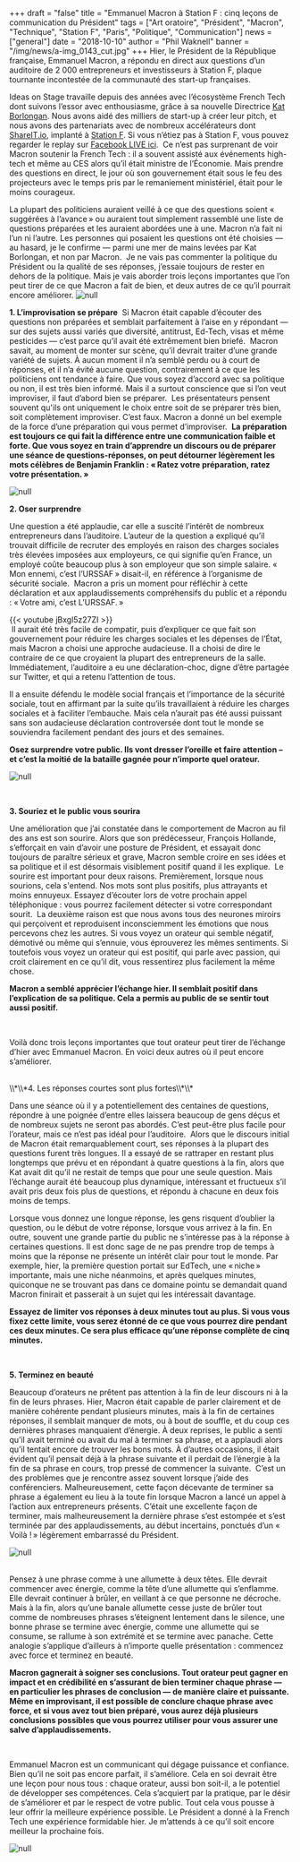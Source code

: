 +++
draft = "false"
title = "​​Emmanuel Macron à Station F : cinq leçons de communication du Président"
tags = ["Art oratoire", "Président", "Macron", "Technique", "Station F", "Paris", "Politique", "Communication"]
news = ["general"]
date = "2018-10-10"
author = "Phil Waknell"
banner = "/img/news/a-img_0143_cut.jpg"
+++
Hier, le Président de la République française, Emmanuel Macron, a répondu en direct aux questions d’un auditoire de 2 000 entrepreneurs et investisseurs à Station F, plaque tournante incontestée de la communauté des start-up françaises.

​​Ideas on Stage travaille depuis des années avec l’écosystème French Tech dont suivons l’essor avec enthousiasme, grâce à sa nouvelle Directrice [Kat Borlongan](https://www.linkedin.com/in/kat-borlongan/?originalSubdomain=fr). Nous avons aidé des milliers de start-up à créer leur pitch, et nous avons des partenariats avec de nombreux accélérateurs dont [ShareIT.io](https://share-it.io/), implanté à [Station F](https://stationf.co/fr/). Si vous n’étiez pas à Station F, vous pouvez regarder le replay sur [Facebook LIVE ici](https://www.facebook.com/EmmanuelMacron/videos/521273488336651/).
​​
Ce n’est pas surprenant de voir Macron soutenir la French Tech : il a souvent assisté aux événements high-tech et même au CES alors qu’il était ministre de l’Économie. Mais prendre des questions en direct, le jour où son gouvernement était sous le feu des projecteurs avec le temps pris par le remaniement ministériel, était pour le moins courageux.

La plupart des politiciens auraient veillé à ce que des questions soient « suggérées à l’avance » ou auraient tout simplement rassemblé une liste de questions préparées et les auraient abordées une à une. Macron n’a fait ni l’un ni l’autre. Les personnes qui posaient les questions ont été choisies — au hasard, je le confirme — parmi une mer de mains levées par Kat Borlongan, et non par Macron.
​​
Je ne vais pas commenter la politique du Président ou la qualité de ses réponses, j’essaie toujours de rester en dehors de la politique. Mais je vais aborder trois leçons importantes que l’on peut tirer de ce que Macron a fait de bien, et deux autres de ce qu’il pourrait encore améliorer.
​​
![null](/img/news/a-img_0076.jpg)
<br>

**1. ​L’improvisation se prépare**
​
Si Macron était capable d’écouter des questions non préparées et semblait parfaitement à l’aise en y répondant — sur des sujets aussi variés que diversité, antitrust, Ed-Tech, visas et même pesticides — c’est parce qu’il avait été extrêmement bien briefé.
​​
Macron savait, au moment de monter sur scène, qu’il devrait traiter d’une grande variété de sujets. À aucun moment il n’a semblé perdu ou à court de réponses, et il n’a évité aucune question, contrairement à ce que les politiciens ont tendance à faire. Que vous soyez d’accord avec sa politique ou non, il est très bien informé. Mais il a surtout conscience que si l’on veut improviser, il faut d’abord bien se préparer.
​​
Les présentateurs pensent souvent qu'ils ont uniquement le choix entre soit de se préparer très bien, soit complètement improviser. C’est faux. Macron a donné un bel exemple de la force d’une préparation qui vous permet d’improviser.
​​
**​​La préparation est toujours ce qui fait la différence entre une communication faible et forte. Que vous soyez en train d’apprendre un discours ou de préparer une séance de questions-réponses, on peut détourner légèrement les mots célèbres de Benjamin Franklin : « Ratez votre préparation, ratez votre présentation. »**

![null](/img/news/s_a26d9d14e5500731227ac5a23dbceeda7f0ab3d74874d7c76fdbc3676f1828be_1539169395189_slide-franklin-16x9-en.039-1.png)
<br>

**2. Oser surprendre**

Une question a été applaudie, car elle a suscité l’intérêt de nombreux entrepreneurs dans l’auditoire. L’auteur de la question a expliqué qu’il trouvait difficile de recruter des employés en raison des charges sociales très élevées imposées aux employeurs, ce qui signifie qu’en France, un employé coûte beaucoup plus à son employeur que son simple salaire. « Mon ennemi, c’est l’URSSAF » disait-il, en référence à l’organisme de sécurité sociale.
​​
Macron a pris un moment pour réfléchir à cette déclaration et aux applaudissements compréhensifs du public et a répondu : « Votre ami, c’est L’URSSAF. »

{{< youtube jBxgl5z27ZI >}}
​​
<br>
​​
Il aurait été très facile de compatir, puis d’expliquer ce que fait son gouvernement pour réduire les charges sociales et les dépenses de l’État, mais Macron a choisi une approche audacieuse. Il a choisi de dire le contraire de ce que croyaient la plupart des entrepreneurs de la salle. Immédiatement, l’auditoire a eu une déclaration-choc, digne d’être partagée sur Twitter, et qui a retenu l’attention de tous.

Il a ensuite défendu le modèle social français et l’importance de la sécurité sociale, tout en affirmant par la suite qu’ils travaillaient à réduire les charges sociales et à faciliter l’embauche. Mais cela n’aurait pas été aussi puissant sans son audacieuse déclaration controversée dont tout le monde se souviendra facilement pendant des jours et des semaines.

**​​Osez surprendre votre public. Ils vont dresser l’oreille et faire attention – et c’est la moitié de la bataille gagnée pour n’importe quel orateur.**

![null](/img/news/a-img_0112_cut.jpg)

<br>

**3. ​​Souriez et le public vous sourira**

Une amélioration que j’ai constatée dans le comportement de Macron au fil des ans est son sourire. Alors que son prédécesseur, François Hollande, s’efforçait en vain d’avoir une posture de Président, et essayait donc toujours de paraître sérieux et grave, Macron semble croire en ses idées et sa politique et il est désormais visiblement positif quand il les explique.
​
Le sourire est important pour deux raisons. Premièrement, lorsque nous sourions, cela s'entend. Nos mots sont plus positifs, plus attrayants et moins ennuyeux. Essayez d’écouter lors de votre prochain appel téléphonique : vous pourrez facilement détecter si votre correspondant sourit.
​
La deuxième raison est que nous avons tous des neurones miroirs qui perçoivent et reproduisent inconsciemment les émotions que nous percevons chez les autres. Si vous voyez un orateur qui semble négatif, démotivé ou même qui s’ennuie, vous éprouverez les mêmes sentiments. Si toutefois vous voyez un orateur qui est positif, qui parle avec passion, qui croit clairement en ce qu’il dit, vous ressentirez plus facilement la même chose.

**​​Macron a semblé apprécier l’échange hier. Il semblait positif dans l’explication de sa politique. Cela a permis au public de se sentir tout aussi positif.**

<br>

Voilà donc trois leçons importantes que tout orateur peut tirer de l’échange d’hier avec Emmanuel Macron. En voici deux autres où il peut encore s’améliorer.

<br>
​​
\\*\\*4. Les réponses courtes sont plus fortes\\*\\*

Dans une séance où il y a potentiellement des centaines de questions, répondre à une poignée d’entre elles laissera beaucoup de gens déçus et de nombreux sujets ne seront pas abordés. C’est peut-être plus facile pour l’orateur, mais ce n’est pas idéal pour l’auditoire.
​​
Alors que le discours initial de Macron était remarquablement court, ses réponses à la plupart des questions furent très longues. Il a essayé de se rattraper en restant plus longtemps que prévu et en répondant à quatre questions à la fin, alors que Kat avait dit qu’il ne restait de temps que pour une seule question. Mais l’échange aurait été beaucoup plus dynamique, intéressant et fructueux s’il avait pris deux fois plus de questions, et répondu à chacune en deux fois moins de temps.

Lorsque vous donnez une longue réponse, les gens risquent d’oublier la question, ou le début de votre réponse, lorsque vous arrivez à la fin. En outre, souvent une grande partie du public ne s’intéresse pas à la réponse à certaines questions. Il est donc sage de ne pas prendre trop de temps à moins que la réponse ne présente un intérêt clair pour tout le monde. Par exemple, hier, la première question portait sur EdTech, une « niche » importante, mais une niche néanmoins, et après quelques minutes, quiconque ne se trouvant pas dans ce domaine pointu se demandait quand Macron finirait et passerait à un sujet qui les intéressait davantage.

**Essayez de limiter vos réponses à deux minutes tout au plus. Si vous vous fixez cette limite, vous serez étonné de ce que vous pourrez dire pendant ces deux minutes. Ce sera plus efficace qu’une réponse complète de cinq minutes.**

<br>

**5. Terminez en beauté**

Beaucoup d’orateurs ne prêtent pas attention à la fin de leur discours ni à la fin de leurs phrases. Hier, Macron était capable de parler clairement et de manière cohérente pendant plusieurs minutes, mais à la fin de certaines réponses, il semblait manquer de mots, ou à bout de souffle, et du coup ces dernières phrases manquaient d’énergie.
​​
À deux reprises, le public a senti qu’il avait terminé ou avait du mal à terminer sa phrase, et a applaudi alors qu’il tentait encore de trouver les bons mots. À d’autres occasions, il était évident qu’il pensait déjà à la phrase suivante et il perdait de l’énergie à la fin de sa phrase en cours, trop pressé de commencer la suivante.
​​
C’est un des problèmes que je rencontre assez souvent lorsque j’aide des conférenciers. Malheureusement, cette façon décevante de terminer sa phrase a également eu lieu à la toute fin lorsque Macron a lancé un appel à l’action aux entrepreneurs présents. C’était une excellente façon de terminer, mais malheureusement la dernière phrase s’est estompée et s’est terminée par des applaudissements, au début incertains, ponctués d’un « Voilà ! » légèrement embarrassé du Président.

![null](/img/news/slide-double-headed-match.001.jpeg)

<br>
​​
Pensez à une phrase comme à une allumette à deux têtes. Elle devrait commencer avec énergie, comme la tête d’une allumette qui s’enflamme. Elle devrait continuer à brûler, en veillant à ce que personne ne décroche. Mais à la fin, alors qu’une banale allumette cesse juste de brûler tout comme de nombreuses phrases s’éteignent lentement dans le silence, une bonne phrase se termine avec énergie, comme une allumette qui se consume, se rallume à son extrémité et se termine avec panache. Cette analogie s’applique d’ailleurs à n’importe quelle présentation : commencez avec force et terminez en beauté.

**​​Macron gagnerait à soigner ses conclusions. Tout orateur peut gagner en impact et en crédibilité en s’assurant de bien terminer chaque phrase — en particulier les phrases de conclusion — de manière claire et puissante. Même en improvisant, il est possible de conclure chaque phrase avec force, et si vous avez tout bien préparé, vous aurez déjà plusieurs conclusions possibles que vous pourrez utiliser pour vous assurer une salve d’applaudissements.**

<br>

Emmanuel Macron est un communicant qui dégage puissance et confiance. Bien qu’il ne soit pas encore parfait, il s’améliore. Cela en soi devrait être une leçon pour nous tous : chaque orateur, aussi bon soit-il, a le potentiel de développer ses compétences. Cela s’acquiert par la pratique, par le désir de s’améliorer et par le respect de votre public. Tout cela vous pousse à leur offrir la meilleure expérience possible.
Le Président a donné à la French Tech une expérience formidable hier. Je m’attends à ce qu’il soit encore meilleur la prochaine fois.

![null](/img/news/a-img_0172_cut.jpg)
